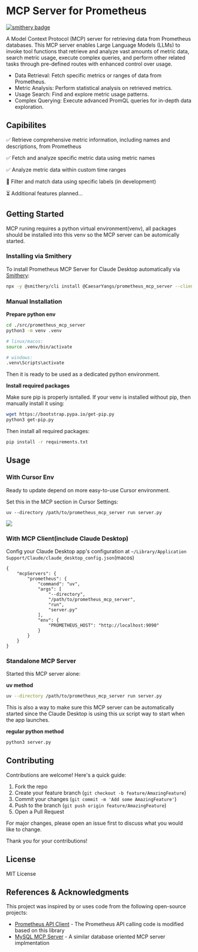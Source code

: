 # MCP Server for Prometheus
[![smithery badge](https://smithery.ai/badge/@CaesarYangs/prometheus_mcp_server)](https://smithery.ai/server/@CaesarYangs/prometheus_mcp_server)

A Model Context Protocol (MCP) server for retrieving data from Prometheus databases. This MCP server enables Large Language Models (LLMs) to invoke tool functions that retrieve and analyze vast amounts of metric data, search metric usage, execute complex queries, and perform other related tasks through pre-defined routes with enhanced control over usage.

- Data Retrieval: Fetch specific metrics or ranges of data from Prometheus.
- Metric Analysis: Perform statistical analysis on retrieved metrics.
- Usage Search: Find and explore metric usage patterns.
- Complex Querying: Execute advanced PromQL queries for in-depth data exploration.

## Capibilites

✅ Retrieve comprehensive metric information, including names and descriptions, from Prometheus

✅ Fetch and analyze specific metric data using metric names

✅ Analyze metric data within custom time ranges

🚧 Filter and match data using specific labels (in development)

⏳ Additional features planned...

## Getting Started

MCP runing requires a python virtual environment(venv), all packages should be installed into this venv so the MCP server can be automically started.

### Installing via Smithery

To install Prometheus MCP Server for Claude Desktop automatically via [Smithery](https://smithery.ai/server/@CaesarYangs/prometheus_mcp_server):

```bash
npx -y @smithery/cli install @CaesarYangs/prometheus_mcp_server --client claude
```

### Manual Installation
**Prepare python env**

```sh
cd ./src/prometheus_mcp_server
python3 -m venv .venv
```

```sh
# linux/macos:
source .venv/bin/activate

# windows:
.venv\Scripts\activate
```
Then it is ready to be used as a dedicated python environment.

**Install required packages**

Make sure pip is properly isntalled. If your venv is installed without pip, then manually install it using:
```sh
wget https://bootstrap.pypa.io/get-pip.py
python3 get-pip.py
```

Then install all required packages:
```sh
pip install -r requirements.txt
```

## Usage

### With Cursor Env

Ready to update depend on more easy-to-use Cursor environment.

Set this in the MCP section in Cursor Settings:

```
uv --directory /path/to/prometheus_mcp_server run server.py
```

![](./docs/imgs/cursor_screenshot.png)

### With MCP Client(include Claude Desktop)

Config your Claude Desktop app's configuration at `~/Library/Application Support/Claude/claude_desktop_config.json`(macos)

```
{
    "mcpServers": {
        "prometheus": {
            "command": "uv",
            "args": [
                "--directory",
                "/path/to/prometheus_mcp_server",
                "run",
                "server.py"
            ],
            "env": {
                "PROMETHEUS_HOST": "http://localhost:9090"
            }
        }
    }
}
```

### Standalone MCP Server

Started this MCP server alone:

**uv method**

```sh
uv --directory /path/to/prometheus_mcp_server run server.py
```

This is also a way to make sure this MCP server can be automatically started since the Claude Desktop is using this ux script way to start when the app launches.

**regular python method**

```sh
python3 server.py
```

## Contributing

Contributions are welcome! Here's a quick guide:

1. Fork the repo
2. Create your feature branch (`git checkout -b feature/AmazingFeature`)
3. Commit your changes (`git commit -m 'Add some AmazingFeature'`)
4. Push to the branch (`git push origin feature/AmazingFeature`)
5. Open a Pull Request

For major changes, please open an issue first to discuss what you would like to change.

Thank you for your contributions!


## License

MIT License

## References & Acknowledgments

This project was inspired by or uses code from the following open-source projects:

- [Prometheus API Client](https://prometheus-api-client-python.readthedocs.io/en/latest/source/prometheus_api_client.html) - The Prometheus API calling code is modified based on this library
- [MySQL MCP Server](https://github.com/designcomputer/mysql_mcp_server/blob/main/src/mysql_mcp_server) - A similar database oriented MCP server implmentation
